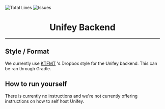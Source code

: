 ![Total Lines](https://img.shields.io/tokei/lines/github/unifey-net/backend) ![Issues](https://img.shields.io/github/issues/unifey-net/backend)
<h1 align="center">Unifey Backend</h1>
<hr>

## Style / Format

We currently use [KTFMT](https://github.com/cortinico/ktfmt-gradle) 's Dropbox style for the Unifey backend. This can be ran through Gradle. 

## How to run yourself

There is currently no instructions and we're not currently offering instructions on how to self host Unifey. 